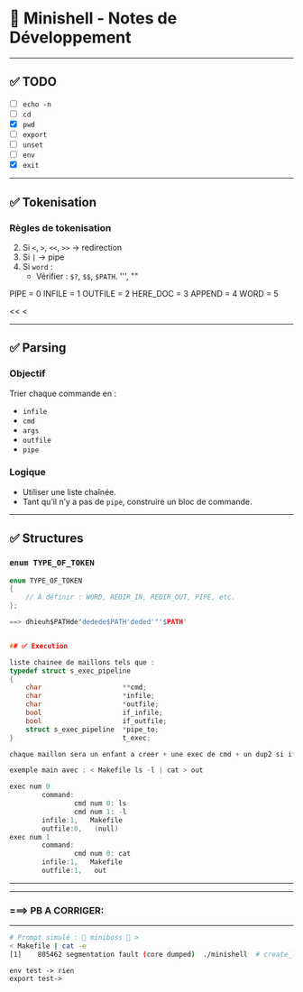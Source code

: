 
# 🧠 Minishell - Notes de Développement
---
## ✅ TODO


- [ ] `echo -n`       
- [ ] `cd`
- [x] `pwd`
- [ ] `export`
- [ ] `unset`
- [ ] `env`
- [x] `exit`
---
## ✅ Tokenisation

### Règles de tokenisation

2. Si `<`, `>`, `<<`, `>>` → redirection
3. Si `|` → pipe
4. Si `word` :
   - Vérifier : `$?`, `$$`, `$PATH`. '\'', ""

PIPE = 0
INFILE = 1
OUTFILE = 2
HERE_DOC = 3
APPEND = 4
WORD = 5

<<
<
>>
>
---
## ✅ Parsing

### Objectif

Trier chaque commande en :
- `infile`
- `cmd`
- `args`
- `outfile`
- `pipe`

### Logique

- Utiliser une liste chaînée.
- Tant qu’il n’y a pas de `pipe`, construire un bloc de commande.

---

## ✅ Structures

### `enum TYPE_OF_TOKEN`
```c
enum TYPE_OF_TOKEN
{
    // À définir : WORD, REDIR_IN, REDIR_OUT, PIPE, etc.
};

==> dhieuh$PATHde"dedede$PATH'deded'"'$PATH'


## ✅ Execution

liste chainee de maillons tels que :
typedef struct s_exec_pipeline
{
	char					**cmd;
	char					*infile;
	char					*outfile;
	bool					if_infile;
	bool					if_outfile;
	struct s_exec_pipeline	*pipe_to;
}							t_exec;

chaque maillon sera un enfant a creer + une exec de cmd + un dup2 si if_infile = 1 + un dup2 si if_infile = 1

exemple main avec : < Makefile ls -l | cat > out

exec num 0
        command:
                cmd num 0: ls
                cmd num 1: -l
        infile:1,   Makefile
        outfile:0,   (null)
exec num 1
        command:
                cmd num 0: cat
        infile:1,   Makefile
        outfile:1,   out


```
---
---
### ===>        PB A CORRIGER: 
---

```bash
# Prompt simulé : 🦾 miniboss 🦾 >
< Makefile | cat -e
[1]    805462 segmentation fault (core dumped)  ./minishell  # create_lst_exec
```


```
env test -> rien
export test->

```